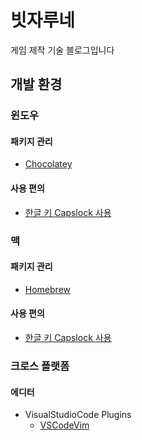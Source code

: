 # 빗자루네 

게임 제작 기술 블로그입니다

## 개발 환경

### 윈도우

#### 패키지 관리

* [Chocolatey](./windows_choco.md)

#### 사용 편의

* [한글 키 Capslock 사용](./windows_hangul_key_capslock.md)

### 맥

#### 패키지 관리

* [Homebrew](./mac_homebrew.md)

#### 사용 편의

* [한글 키 Capslock 사용](./mac_hangul_key_capslock.md)

### 크로스 플랫폼

#### 에디터

* VisualStudioCode Plugins
    * [VSCodeVim](./vscode_plugin_vim.md)
